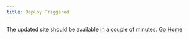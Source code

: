 ```yaml
---
title: Deploy Triggered
---
```


The updated site should be available in a couple of minutes.  [Go Home](/)
